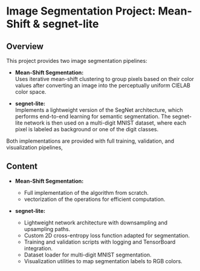 # Image Segmentation Project: Mean-Shift & segnet-lite

## Overview

This project provides two image segmentation pipelines:

- **Mean-Shift Segmentation:**  
  Uses iterative mean-shift clustering to group pixels based on their color values after converting an image into the perceptually uniform CIELAB color space.

- **segnet-lite:**  
  Implements a lightweight version of the SegNet architecture, which performs end-to-end learning for semantic segmentation. The segnet-lite network is then used on a multi-digit MNIST dataset, where each pixel is labeled as background or one of the digit classes.

Both implementations are provided with full training, validation, and visualization pipelines,


## Content

- **Mean-Shift Segmentation:**
  - Full implementation of the algorithm from scratch.
  - vectorization of the operations for efficient computation.

- **segnet-lite:**
  - Lightweight network architecture with downsampling and upsampling paths.
  - Custom 2D cross-entropy loss function adapted for segmentation.
  - Training and validation scripts with logging and TensorBoard integration.
  - Dataset loader for multi-digit MNIST segmentation.
  - Visualization utilities to map segmentation labels to RGB colors.